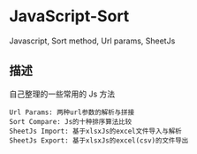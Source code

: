 # JavaScript-Sort

Javascript, Sort method, Url params, SheetJs

## 描述

自己整理的一些常用的 Js 方法

```
Url Params: 两种url参数的解析与拼接
Sort Compare: Js的十种排序算法比较
SheetJs Import: 基于xlsxJs的excel文件导入与解析
SheetJs Export: 基于xlsxJs的excel(csv)的文件导出
```
